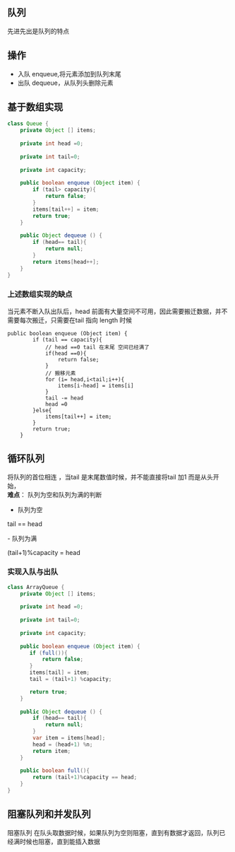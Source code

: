 ## 队列
先进先出是队列的特点
## 操作
- 入队 enqueue,将元素添加到队列末尾
- 出队 dequeue，从队列头删除元素

## 基于数组实现
```java
class Queue {
    private Object [] items;
    
    private int head =0;
    
    private int tail=0;
    
    private int capacity;
    
    public boolean enqueue (Object item) {
        if (tail> capacity){
            return false;
        }
        items[tail++] = item;
        return true;
    }
    
    public Object dequeue () {
        if (head== tail){
            return null;
        }
        return items[head++];
    }
}
```

### 上述数组实现的缺点  
当元素不断入队出队后，head 前面有大量空间不可用，因此需要搬迁数据，并不需要每次搬迁，只需要在tail 指向 length 时候
```
public boolean enqueue (Object item) {
        if (tail == capacity){
            // head ==0 tail 在末尾 空间已经满了
            if(head ==0){
                return false;
            }
            // 搬移元素
            for (i= head,i<tail;i++){
                items[i-head] = items[i]
            }
            tail -= head
            head =0
        }else{
            items[tail++] = item;
        }
        return true;
    }
```
## 循环队列
将队列的首位相连 ，当tail 是末尾数值时候，并不能直接将tail 加1 而是从头开始，<br/>
**难点**：
队列为空和队列为满的判断
- 队列为空
<p>tail == head</p>
- 队列为满
<p>(tail+1)%capacity  = head</p>

### 实现入队与出队
```java
class ArrayQueue {
    private Object [] items;
    
    private int head =0;
    
    private int tail=0;
    
    private int capacity;
    
    public boolean enqueue (Object item) {
       if (full()){
           return false;
       }
       items[tail] = item;
       tail = (tail+1) %capacity;

       return true;
    }
    
    public Object dequeue () {
        if (head== tail){
            return null;
        }
        var item = items[head];
        head = (head+1) %n;
        return item;
    }
    
    public boolean full(){
        return (tail+1)%capacity == head;
    }
}
```

## 阻塞队列和并发队列
阻塞队列 在队头取数据时候，如果队列为空则阻塞，直到有数据才返回，队列已经满时候也阻塞，直到能插入数据
